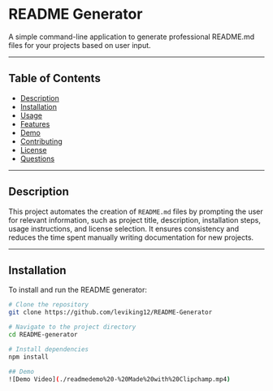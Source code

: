 # README Generator  
A simple command-line application to generate professional README.md files for your projects based on user input.

---

## Table of Contents  
- [Description](#description)  
- [Installation](#installation)  
- [Usage](#usage)  
- [Features](#features)  
- [Demo](#demo)  
- [Contributing](#contributing)  
- [License](#license)  
- [Questions](#questions)  

---

## Description  
This project automates the creation of `README.md` files by prompting the user for relevant information, such as project title, description, installation steps, usage instructions, and license selection. It ensures consistency and reduces the time spent manually writing documentation for new projects.  

---

## Installation  
To install and run the README generator:  
```bash
# Clone the repository
git clone https://github.com/leviking12/README-Generator

# Navigate to the project directory
cd README-generator  

# Install dependencies
npm install  

## Demo
![Demo Video](./readmedemo%20-%20Made%20with%20Clipchamp.mp4)